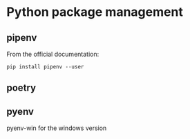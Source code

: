 # Python package management

## pipenv
From the official documentation:

`pip install pipenv --user`


## poetry

## pyenv
pyenv-win for the windows version